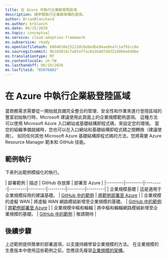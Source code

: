 ```yaml
---
title: 在 Azure 中執行企業級登陸區域
description: 請參閱執行企業級架構的選項。
author: BrianBlanchard
ms.author: brblanch
ms.date: 06/15/2020
ms.topic: conceptual
ms.service: cloud-adoption-framework
ms.subservice: ready
ms.openlocfilehash: b804810e23213dc6ebedbe94aa9ea7c1af91cc8e
ms.sourcegitcommit: 9b183014c7a6faffac0a1b48fdd321d9bbe640be
ms.translationtype: MT
ms.contentlocale: zh-TW
ms.lasthandoff: 06/19/2020
ms.locfileid: "85076882"
---
```

# <a name="implement-enterprise-scale-landing-zones-in-azure"></a>在 Azure 中執行企業級登陸區域

當商務需求需要從一開始就具備完全整合的管理、安全性和作業來進行登陸區域的豐富初始執行時，Microsoft 建議使用此頁面上的企業規模範例選項。 這種方法可以使用 Microsoft Azure 入口網站或基礎結構即程式碼，來設定您的環境。 當您的組織準備就緒時，您也可以在入口網站和基礎結構即程式碼之間轉換（建議使用）。 如同任何其他 Microsoft Azure 基礎結構即程式碼的方法，您將需要 Azure Resource Manager 範本和 GitHub 技能。

## <a name="example-implementation"></a>範例執行

下表列出範例模組化的執行。

| 部署範例  | 描述  | GitHub 存放庫 | 部署至 Azure |
|---------|---------|---------|---------|---------|---------|---------|---------|
| 企業規模基礎 | 這是適用于企業規模採用的建議基礎。 | [GitHub 中的範例](https://github.com/Azure/Enterprise-Scale/blob/main/docs/reference/wingtip/README.md) | [將範例部署至 Azure](https://ms.portal.azure.com/?feature.customportal=false#create/Microsoft.Template/uri/https%3A%2F%2Fraw.githubusercontent.com%2FAzure%2FAzOps%2Fmain%2Ftemplate%2Fux-foundation.json) |
| 企業規模的虛擬 WAN | 將虛擬 WAN 網路模組新增至企業規模的基礎。 | [GitHub 中的範例](https://github.com/Azure/Enterprise-Scale/blob/main/docs/reference/contoso/Readme.md) | [將範例部署至 Azure](https://ms.portal.azure.com/?feature.customportal=false#create/Microsoft.Template/uri/https%3A%2F%2Fraw.githubusercontent.com%2FAzure%2FAzOps%2Fmain%2Ftemplate%2Fux-vwan.json) |
| 企業規模中樞和輪輻 | 將中樞和輪輻網路模組新增至企業規模的基礎。 | [GitHub 中的範例](https://github.com/Azure/Enterprise-Scale/blob/main/docs/reference/adventureworks/README.md) | <!-- [Deploy example to Azure](https://portal.azure.com/#create/Microsoft.Template/uri/https%3A%2F%2Fraw.githubusercontent.com%2Fkrnese%2FAzureDeploy%2Fmaint%2FARM%2Fdeployments%2Fe2e.json) --> 敬請期待 |

## <a name="next-steps"></a>後續步驟

上述範例提供簡單的部署選項，以支援持續學習企業規模的方法。 在企業規模的生產版本中使用這些範例之前，您應該先複習[企業規模的架構](./architecture.md)。
